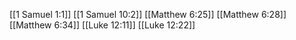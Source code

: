 [[1 Samuel 1:1]]
[[1 Samuel 10:2]]
[[Matthew 6:25]]
[[Matthew 6:28]]
[[Matthew 6:34]]
[[Luke 12:11]]
[[Luke 12:22]]
